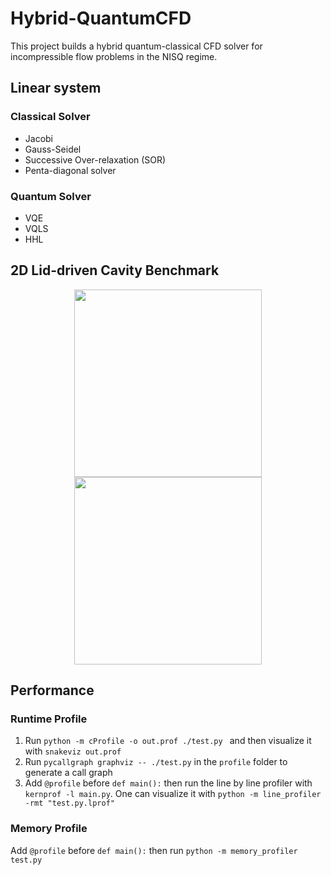 # Hybrid-QuantumCFD

This project builds a hybrid quantum-classical CFD solver for incompressible flow problems in the NISQ regime.

## Linear system

### Classical Solver
- Jacobi
- Gauss-Seidel 
- Successive Over-relaxation (SOR)
- Penta-diagonal solver

### Quantum Solver
- VQE
- VQLS
- HHL

## 2D Lid-driven Cavity Benchmark

<div align="center">
<img src="https://github.com/comp-physics/Hybrid-QuantumCFD/blob/master/Benchmark/Re100/Stream_Re100_Grid20x20.png" height="300px"> <img src="https://github.com/comp-physics/Hybrid-QuantumCFD/blob/master/Benchmark/Re100/UBench_Re100_Grid60x60.png" height="300px">
</div>

## Performance

### Runtime Profile
1. Run `python -m cProfile -o out.prof ./test.py ` and then  visualize it with `snakeviz out.prof `
2. Run `pycallgraph graphviz -- ./test.py` in the `profile` folder to generate a call graph 
3. Add  `@profile` before `def main():` then run the line by line profiler with `kernprof -l main.py`. One can visualize it with `python -m line_profiler -rmt "test.py.lprof"` 


### Memory Profile

Add  `@profile` before `def main():` then run `python -m memory_profiler test.py`

